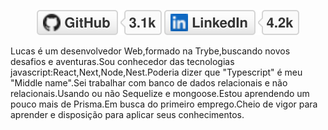 <p align="center">
	<a href="https://github.com/beterrabaA"><img src="imgs/github.svg" alt="GitHub"></a>
	<a href="https://www.linkedin.com/in/beterraba"><img src="imgs/linkedin.svg" alt="LinkedIn"></a>
<!-- 	<a href="https://link.cv"><img src="imgs/cv.svg" alt="Curriculum Vitae"></a> -->
</p>
Lucas é um desenvolvedor Web,formado na Trybe,buscando novos desafios e aventuras.Sou conhecedor das tecnologias javascript:React,Next,Node,Nest.Poderia dizer que "Typescript" é meu "Middle name".Sei trabalhar com banco de dados relacionais e não relacionais.Usando ou não Sequelize e mongoose.Estou aprendendo um pouco mais de Prisma.Em busca do primeiro emprego.Cheio de vigor para aprender e disposição para aplicar seus conhecimentos.

